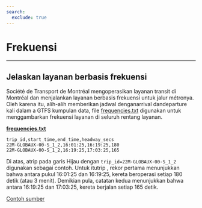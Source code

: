 ```yaml
---
search:
  exclude: true
---
```


# Frekuensi

<hr/>

## Jelaskan layanan berbasis frekuensi

Société de Transport de Montréal mengoperasikan layanan transit di Montréal dan menjalankan layanan berbasis frekuensi untuk jalur métronya. Oleh karena itu, alih-alih memberikan jadwal denganarrival dandeparture kali dalam a GTFS kumpulan data, file [frequencies.txt](../../reference/#frequenciestxt) digunakan untuk menggambarkan frekuensi layanan di seluruh rentang layanan.

[**frequencies.txt**](../../reference/#frequenciestxt)

    trip_id,start_time,end_time,headway_secs
    22M-GLOBAUX-00-S_1_2,16:01:25,16:19:25,180
    22M-GLOBAUX-00-S_1_2,16:19:25,17:03:25,165

Di atas, atrip pada garis Hijau dengan `trip_id=22M-GLOBAUX-00-S_1_2` digunakan sebagai contoh. Untuk itutrip , rekor pertama menunjukkan bahwa antara pukul 16:01:25 dan 16:19:25, kereta beroperasi setiap 180 detik (atau 3 menit). Demikian pula, catatan kedua menunjukkan bahwa antara 16:19:25 dan 17:03:25, kereta berjalan setiap 165 detik.

[Contoh sumber](https://www.stm.info/en/about/developers)
